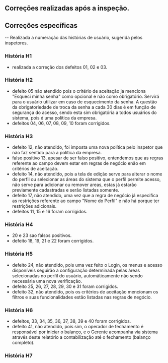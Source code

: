 ## Correções realizadas após a inspeção.

## Correções específicas
  -- Realizada a numeração das histórias de usuário, sugerida pelos inspetores.
  
### História H1
  - realizada a correção dos defeitos 01, 02 e 03.

### História H2
  - defeito 05 não atendido pois o critério de aceitação ja menciona "Esqueci minha senha" como opcional e não como obrigatório. Servirá para o usuário utilizar em caso de esquecimento da senha. A questão da obrigatoriedade de troca da senha a cada 30 dias é em função de segurança do acesso, sendo esta sim obrigatória a todos usuários do sistema, pois é uma política da empresa.
  - defeitos 04, 06, 07, 08, 09, 10 foram corrigidos.

### História H3
  - defeito 12, não atendido, foi imposta uma nova política pelo inspetor que não faz sentido para a política da empresa.
  - falso positivo 13, apesar de ser falso positivo, entendemos que as regras referente ao campo devem estar em regras de negócio enão em critérios de aceitação.
  - defeito 14, não atendido, pois a tela de edição serve para alterar o nome do perfil ou selecionar as áreas do sistema que o perfil permite acesso, não serve para adicionar ou remover areas, estas já estarão previamente cadastradas e serão listadas somente.
  - defeito 17, não atendido, uma vez que a regra de negócio já especifica as restrições referente ao campo "Nome do Perfil" e não há porque ter restrições adicionais.
  - defeitos 11, 15 e 16 foram corrigidos.

### História H4
  - 20 e 23 sao falsos positivos.
  - defeito 18, 19, 21 e 22 foram corrigidos.

### História H5
  - defeito 24, não atendido, pois uma vez feito o Login, os menus e acesso disponíveis seguirão a configuração determinada pelas áreas selecionadas no perfil do usuário, automáticamente não sendo necessária uma nova verificação.
  - defeito 25, 26, 27, 28, 29, 30 e 31 foram corrigidos.
  - defeito 32, não atendido, pois os critérios de aceitação mencionam os filtros e suas funcionalidades estão listadas nas regras de negócio.

### História H6
  - defeitos, 33, 34, 35, 36, 37, 38, 39 e 40 foram corrigidos.
  - defeito 41, não atendido, pois sim, o operador de fechamento é responsável por iniciar o balanço, e o Gerente acompanha via sistema através deste relatório a contabilização até o fechamento (balanço completo).

### História H7

